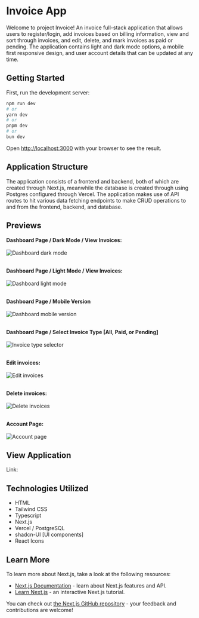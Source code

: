 # Invoice App
Welcome to project Invoice! An invoice full-stack application that allows users to register/login, add invoices based on billing information, view and sort through invoices, and edit, delete, and mark invoices as paid or pending. The application contains light and dark mode options, a mobile first responsive design, and user account details that can be updated at any time.

## Getting Started

First, run the development server:

```bash
npm run dev
# or
yarn dev
# or
pnpm dev
# or
bun dev
```

Open [http://localhost:3000](http://localhost:3000) with your browser to see the result.

## Application Structure

The application consists of a frontend and backend, both of which are created through Next.js, meanwhile the database is created through using Postgres configured through Vercel. The application makes use of API routes to hit various data fetching endpoints to make CRUD operations to and from the frontend, backend, and database.

## Previews

**Dashboard Page / Dark Mode / View Invoices:**<br><br>
![Dashboard dark mode](public/dashboard_dark.png)

<br>**Dashboard Page / Light Mode / View Invoices:**<br><br>
![Dashboard light mode](public/dashboard_light.png)

<br>**Dashboard Page / Mobile Version**<br><br>
![Dashboard mobile version](public/mobile_version.png)

<br>**Dashboard Page / Select Invoice Type [All, Paid, or Pending]**<br><br>
![Invoice type selector](public/invoice_type_select.png)

<br>**Edit invoices:**<br><br>
![Edit invoices](public/edit_invoice_panel.png)

<br>**Delete invoices:**<br><br>
![Delete invoices](public/delete_invoice.png)

<br>**Account Page:**<br><br>
![Account page](public/account_page.png)

## View Application

Link: 

## Technologies Utilized
- HTML
- Tailwind CSS
- Typescript
- Next.js
- Vercel / PostgreSQL
- shadcn-UI [UI components]
- React Icons

## Learn More

To learn more about Next.js, take a look at the following resources:

- [Next.js Documentation](https://nextjs.org/docs) - learn about Next.js features and API.
- [Learn Next.js](https://nextjs.org/learn) - an interactive Next.js tutorial.

You can check out [the Next.js GitHub repository](https://github.com/vercel/next.js/) - your feedback and contributions are welcome!
